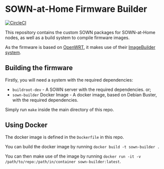 # SOWN-at-Home Firmware Builder

[![CircleCI](https://circleci.com/gh/sown/openwrt-packages/tree/master.svg?style=svg)](https://circleci.com/gh/sown/openwrt-packages/tree/master)

This repository contains the custom SOWN packages for SOWN-at-Home nodes, as well as a build system to compile firmware images.

As the firmware is based on [OpenWRT](https://openwrt.org/), it makes use of their [ImageBuilder system](https://openwrt.org/docs/guide-user/additional-software/imagebuilder).

## Building the firmware

Firstly, you will need a system with the required dependencies:

- `buildroot-dev` - A SOWN server with the required dependencies. or;
- `sown-builder` Docker Image - A docker image, based on Debian Buster, with the required dependencies.

Simply run `make` inside the main directory of this repo.

## Using Docker

The docker image is defined in the `Dockerfile` in this repo.

You can build the docker image by running `docker build -t sown-builder .`

You can then make use of the image by running `docker run -it -v /path/to/repo:/path/in/container sown-builder:latest`.
